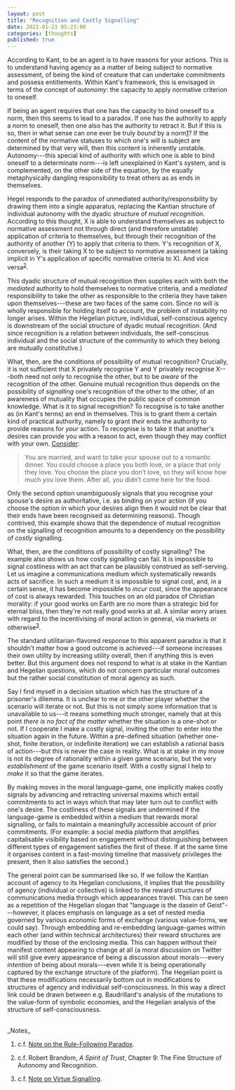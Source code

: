 ```yaml
---
layout: post
title: "Recognition and Costly Signalling"
date: 2021-01-21 05:23:00
categories: [thoughts]
published: true
---
```


According to Kant, to be an agent is to have reasons for your actions. This is to understand having agency as a matter of being subject to normative assessment, of being the kind of creature that can undertake commitments and possess entitlements. Within Kant's framework, this is envisaged in terms of the concept of _autonomy_: the capacity to apply normative criterion to oneself.

If being an agent requires that one has the capacity to bind oneself to a norm, then this seems to lead to a paradox. If one has the authority to apply a norm to oneself, then one also has the authority to retract it. But if this is so, then in what sense can one ever be truly _bound_ by a norm[1](#r1)</sup>? If the content of the normative statuses to which one's will is subject are determined by that very will, then this content is inherently unstable. Autonomy---this special kind of authority with which one is able to bind oneself to a determinate norm---is left unexplained in Kant's system, and is complemented, on the other side of the equation, by the equally metaphysically dangling responsibility to treat others as as ends in themselves.

Hegel responds to the paradox of unmediated authority/responsibility by drawing them into a single apparatus, replacing the Kantian structure of individual autonomy with the dyadic structure of _mutual recognition_. According to this thought, X is able to understand themselves as subject to normative assessment not through direct (and therefore unstable) application of criteria to themselves, but through their recognition of the authority of another (Y) to apply that criteria to them. Y's recognition of X, conversely, is their taking X to be subject to normative assessment (a taking implicit in Y's application of specific normative criteria to X). And vice versa<sup>[2](#r2)</sup>.

This dyadic structure of mutual recognition then supplies each with both the _mediated_ authority to hold themselves to normative criteria, and a _mediated_ responsibility to take the other as responsible to the criteria they have taken upon themselves---these are two faces of the same coin. Since no will is wholly responsible for holding itself to account, the problem of instability no longer arises. Within the Hegelian picture, individual, self-conscious agency is downstream of the social structure of dyadic mutual recognition. (And since recognition is a relation between individuals, the self-conscious individual and the social structure of the community to which they belong are mutually constitutive.)

What, then, are the conditions of possibility of mutual recognition? Crucially, it is not sufficient that X privately recognise Y and Y privately recognise X---both need not only to recognise the other, but to be _aware_ of the recognition of the other. Genuine mutual recognition thus depends on the possibility of _signalling_ one's recognition of the other to the other, of an awareness of mutuality that occupies the public space of common knowledge. What is it to signal recognition? To recognise is to take another as (in Kant's terms) an end in themselves. This is to grant them a certain kind of practical authority, namely to grant _their_ ends the authority to provide reasons for _your_ action. To recognise is to take it that another's desires can provide you with a reason to act, even though they may conflict with your own. [Consider](https://thezvi.wordpress.com/2020/12/15/motive-ambiguity/):

> You are married, and want to take your spouse out to a romantic dinner. You could choose a place you both love, or a place that only they love. You choose the place you don’t love, so they will know how much you love them. After all, you didn’t come here for the food.

Only the second option unambiguously signals that you recognise your spouse's desire as authoritative, i.e. as binding on your action (if you choose the option in which your desires align then it would not be clear that their ends have been recognised as determining reasons). Though contrived, this example shows that the dependence of mutual recognition on the signalling of recognition amounts to a dependency on the possibility of _costly_ signalling.

What, then, are the conditions of possibility of costly signalling? The example also shows us how costly signalling can fail. It is impossible to signal costliness with an act that can be plausibly construed as self-serving. Let us imagine a communications medium which systematically rewards acts of sacrifice. In such a medium it is impossible to signal cost, and, in a certain sense, it has become impossible to _incur_ cost, since the appearance of cost is always rewarded. This touches on an old paradox of Christian morality: if your good works on Earth are no more than a strategic bid for eternal bliss, then they're not really good works at all. A similar worry arises with regard to the incentivising of moral action in general, via markets or otherwise<sup>[3](#r3)</sup>.

The standard utilitarian-flavored response to this apparent paradox is that it shouldn't matter how a good outcome is achieved---if someone increases their own utility by increasing utility overall, then if anything this is even better. But this argument does not respond to what is at stake in the Kantian and Hegelian questions, which do not concern particular moral outcomes but the rather social constitution of moral agency as such.  

Say I find myself in a decision situation which has the structure of a prisoner's dilemma. It is unclear to me or the other player whether the scenario will iterate or not. But this is not simply some information that is unavailable to us---it means something much stronger, namely that at this point _there is no fact of the matter_ whether the situation is a one-shot or not. If I cooperate I make a costly signal, inviting the other to enter into the situation again in the future. Within a pre-defined situation (whether one-shot, finite iteration, or indefinite iteration) we can establish a rational basis of action---but this is never the case in reality. What is at stake in my move is not its degree of rationality within a given game scenario, but the very _establishment_ of the game scenario itself. With a costly signal I help to _make_ it so that the game iterates.

By making moves in the moral language-game, one implicitly makes costly signals by advancing and retracting universal maxims which entail commitments to act in ways which that may later turn out to conflict with one's desire. The costliness of these signals are undermined if the language-game is embedded within a medium that rewards moral signalling, or fails to maintain a meaningfully accessible account of prior commitments. (For example: a social media platform that amplifies capitalisable visibility based on engagement without distinguishing between different types of engagement satisfies the first of these. If at the same time it organises content in a fast-moving timeline that massively privileges the present, then it also satisfies the second.)

The general point can be summarised like so. If we follow the Kantian account of agency to its Hegelian conclusions, it implies that the possibility of agency (individual or collective) is linked to the reward structures of communications media through which appearances travel. This can be seen as a repetition of the Hegelian slogan that "language is the dasein of Geist"---however, it places emphasis on language as a set of nested media governed by various _economic_ forms of exchange (various value-forms, we could say). Through embedding and re-embedding language-games within each other (and within technical architectures) their reward structures are modified by those of the enclosing media. This can happen without their manifest content appearing to change at all (a moral discussion on Twitter will still give every appearance of being a discussion about morals---every _intention_ of being about morals---even while it is being operationally captured by the exchange structure of the platform). The Hegelian point is that these modifications necessarily bottom out in modifications to structures of agency and individual self-consciousness. In this way a direct link could be drawn between e.g. Baudrillard's analysis of the mutations to the value-form of symbolic economies, and the Hegelian analysis of the structure of self-consciousness.

<br />
_Notes_

1. <a name="r1"></a>c.f. [Note on the Rule-Following Paradox]({{site.baseurl}}/2020/08/18/rule-following.html).

2. <a name="r2"></a>c.f. Robert Brandom, _A Spirit of Trust_, Chapter 9: The Fine Structure of Autonomy and Recognition.

3. <a name="r3"></a>c.f. [Note on Virtue Signalling]({{site.baseurl}}/2020/06/10/virtue-signalling.html).
